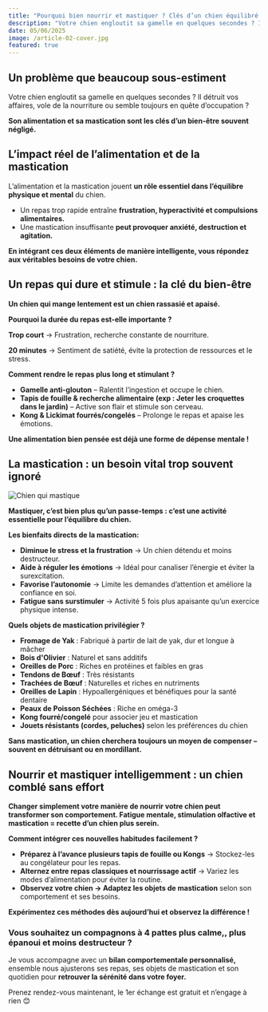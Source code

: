 ```yaml
---
title: "Pourquoi bien nourrir et mastiquer ? Clés d’un chien équilibré !"
description: "Votre chien engloutit sa gamelle en quelques secondes ? Il détruit vos affaires, vole de la nourriture ou semble toujours en quête d’occupation ? Son alimentation et sa mastication sont les clés d’un bien-être souvent négligé."
date: 05/06/2025
image: /article-02-cover.jpg
featured: true
---
```


## Un problème que beaucoup sous-estiment

Votre chien engloutit sa gamelle en quelques secondes ? Il détruit vos affaires, vole de la nourriture ou semble toujours en quête d’occupation ?

**Son alimentation et sa mastication sont les clés d’un bien-être souvent négligé.**

## L’impact réel de l’alimentation et de la mastication

L’alimentation et la mastication jouent **un rôle essentiel dans l’équilibre physique et mental** du chien.

- Un repas trop rapide entraîne **frustration, hyperactivité et compulsions alimentaires.**
- Une mastication insuffisante **peut provoquer anxiété, destruction et agitation.**

**En intégrant ces deux éléments de manière intelligente, vous répondez aux véritables besoins de votre chien.**

## Un repas qui dure et stimule : la clé du bien-être

**Un chien qui mange lentement est un chien rassasié et apaisé.**

**Pourquoi la durée du repas est-elle importante ?**

**Trop court** → Frustration, recherche constante de nourriture.

**20 minutes** → Sentiment de satiété, évite la protection de ressources et le stress.

**Comment rendre le repas plus long et stimulant ?**

- **Gamelle anti-glouton** – Ralentit l’ingestion et occupe le chien.
- **Tapis de fouille & recherche alimentaire (exp : Jeter les croquettes dans le jardin)** – Active son flair et stimule son cerveau.
- **Kong & Lickimat fourrés/congelés** – Prolonge le repas et apaise les émotions.

**Une alimentation bien pensée est déjà une forme de dépense mentale !**

## La mastication : un besoin vital trop souvent ignoré

![Chien qui mastique](/article-02-img01.jpg)

**Mastiquer, c’est bien plus qu’un passe-temps : c’est une activité essentielle pour l’équilibre du chien.**

**Les bienfaits directs de la mastication:**

- **Diminue le stress et la frustration** → Un chien détendu et moins destructeur.
- **Aide à réguler les émotions** → Idéal pour canaliser l’énergie et éviter la surexcitation.
- **Favorise l’autonomie** → Limite les demandes d’attention et améliore la confiance en soi.
- **Fatigue sans surstimuler** → Activité 5 fois plus apaisante qu’un exercice physique intense.

**Quels objets de mastication privilégier ?**

- **Fromage de Yak** : Fabriqué à partir de lait de yak, dur et longue à mâcher
- **Bois d'Olivier** : Naturel et sans additifs
- **Oreilles de Porc** : Riches en protéines et faibles en gras
- **Tendons de Bœuf** : Très résistants
- **Trachées de Bœuf** : Naturelles et riches en nutriments
- **Oreilles de Lapin** : Hypoallergéniques et bénéfiques pour la santé dentaire
- **Peaux de Poisson Séchées** : Riche en oméga-3
- **Kong fourré/congelé** pour associer jeu et mastication
- **Jouets résistants (cordes, peluches)** selon les préférences du chien

**Sans mastication, un chien cherchera toujours un moyen de compenser – souvent en détruisant ou en mordillant.**

## Nourrir et mastiquer intelligemment : un chien comblé sans effort

**Changer simplement votre manière de nourrir votre chien peut transformer son comportement. Fatigue mentale, stimulation olfactive et mastication = recette d’un chien plus serein.**

**Comment intégrer ces nouvelles habitudes facilement ?**

- **Préparez à l’avance plusieurs tapis de fouille ou Kongs** → Stockez-les au congélateur pour les repas.
- **Alternez entre repas classiques et nourrissage actif** → Variez les modes d’alimentation pour éviter la routine.
- **Observez votre chien → Adaptez les objets de mastication** selon son comportement et ses besoins.

**Expérimentez ces méthodes dès aujourd’hui et observez la différence !**

### Vous souhaitez un compagnons à 4 pattes plus calme,, plus épanoui et moins destructeur ?

Je vous accompagne avec un **bilan comportementale personnalisé,** ensemble nous ajusterons ses repas, ses objets de mastication et son quotidien pour **retrouver la sérénité dans votre foyer.**

Prenez rendez-vous maintenant, le 1er échange est gratuit et n’engage à rien 😊
